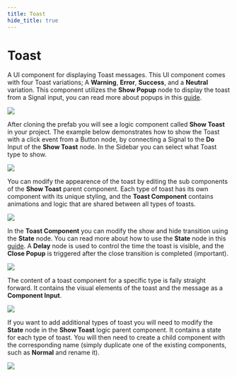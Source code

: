 ```yaml
---
title: Toast
hide_title: true
---
```


# Toast

A UI component for displaying Toast messages. This UI component comes with four Toast variations; A **Warning**, **Error**, **Success**, and a **Neutral** variation. This component utilizes the **Show Popup** node to display the toast from a Signal input, you can read more about popups in this [guide](/docs/guides/navigation/popups).
 
<div className="ndl-image-with-background l">

![](/library/prefabs/toast/toast_variations.png)

</div>

After cloning the prefab you will see a logic component called **Show Toast** in your project. The example below demonstrates how to show the Toast with a click event from a Button node, by connecting a Signal to the **Do** Input of the **Show Toast** node. In the Sidebar you can select what Toast type to show.

<div className="ndl-image-with-background xl">

![](/library/prefabs/toast/toast-inuse.png)

</div>

You can modify the appearence of the toast by editing the sub components of the **Show Toast** parent component. Each type of toast has its own component with its unique styling, and the **Toast Component** contains animations and logic that are shared between all types of toasts.

<div className="ndl-image-with-background">

![](/library/prefabs/toast/toast-components.png)

</div>

In the **Toast Component** you can modify the show and hide transition using the **State** node. You can read more about how to use the **State** node in this [guide](/docs/guides/user-interfaces/states). A **Delay** node is used to control the time the toast is visible, and the **Close Popup** is triggered after the close transition is completed (important).

<div className="ndl-image-with-background xl">

![](/library/prefabs/toast/toast-nodes.png)

</div>

The content of a toast component for a specific type is faily straight forward. It contains the visual elements of the toast and the message as a **Component Input**.

<div className="ndl-image-with-background xl">

![](/library/prefabs/toast/toast-nodes-2.png)

</div>

If you want to add additional types of toast you will need to modify the **State** node in the **Show Toast** logic parent component. It contains a state for each type of toast. You will then need to create a child component with the corresponding name (simply duplicate one of the existing components, such as **Normal** and rename it).


<div className="ndl-image-with-background xl">

![](/library/prefabs/toast/toast-nodes-3.png)

</div>


